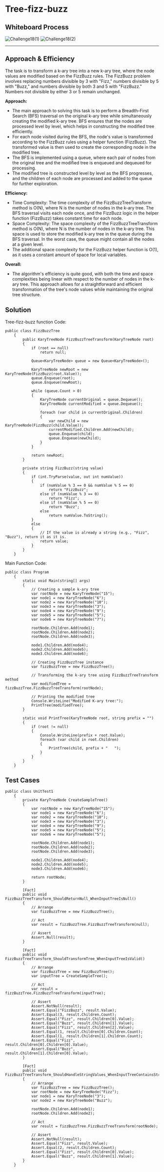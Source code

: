 # Tree-fizz-buzz

## Whiteboard Process 

![Challenge18(1)](./Assets/Challenge18(1).PNG)
![Challenge18(2)](./Assets/Challenge18(2).PNG)

---

## Approach & Efficiency

The task is to transform a k-ary tree into a new k-ary tree, where the node values are modified based on the FizzBuzz rules. The FizzBuzz problem involves replacing numbers divisible by 3 with "Fizz," numbers divisible by 5 with "Buzz," and numbers divisible by both 3 and 5 with "FizzBuzz." Numbers not divisible by either 3 or 5 remain unchanged.

**Approach:**

* The main approach to solving this task is to perform a Breadth-First Search (BFS) traversal on the original k-ary tree while simultaneously creating the modified k-ary tree. BFS ensures that the nodes are processed level by level, which helps in constructing the modified tree efficiently.
* For each node visited during the BFS, the node's value is transformed according to the FizzBuzz rules using a helper function (FizzBuzz). The transformed value is then used to create the corresponding node in the modified tree.
* The BFS is implemented using a queue, where each pair of nodes from the original tree and the modified tree is enqueued and dequeued for processing.
* The modified tree is constructed level by level as the BFS progresses, and the children of each node are processed and added to the queue for further exploration.

**Efficiency:**

* Time Complexity: The time complexity of the FizzBuzzTreeTransform method is O(N), where N is the number of nodes in the k-ary tree. The BFS traversal visits each node once, and the FizzBuzz logic in the helper function (FizzBuzz) takes constant time for each node.
* Space Complexity: The space complexity of the FizzBuzzTreeTransform method is O(N), where N is the number of nodes in the k-ary tree. This space is used to store the modified k-ary tree in the queue during the BFS traversal. In the worst case, the queue might contain all the nodes at a given level.
* The additional space complexity for the FizzBuzz helper function is O(1), as it uses a constant amount of space for local variables.

**Overall:**

* The algorithm's efficiency is quite good, with both the time and space complexities being linear with respect to the number of nodes in the k-ary tree. This approach allows for a straightforward and efficient transformation of the tree's node values while maintaining the original tree structure.

## Solution

Tree-fizz-buzz function Code:

```shell
public class FizzBuzzTree
    {
        public KaryTreeNode FizzBuzzTreeTransform(KaryTreeNode root)
        {
            if (root == null)
                return null;

            Queue<KaryTreeNode> queue = new Queue<KaryTreeNode>();

            KaryTreeNode newRoot = new KaryTreeNode(FizzBuzz(root.Value));
            queue.Enqueue(root);
            queue.Enqueue(newRoot);

            while (queue.Count > 0)
            {
                KaryTreeNode currentOriginal = queue.Dequeue();
                KaryTreeNode currentModified = queue.Dequeue();

                foreach (var child in currentOriginal.Children)
                {
                    var newChild = new KaryTreeNode(FizzBuzz(child.Value));
                    currentModified.Children.Add(newChild);
                    queue.Enqueue(child);
                    queue.Enqueue(newChild);
                }
            }

            return newRoot;
        }

        private string FizzBuzz(string value)
        {
            if (int.TryParse(value, out int numValue))
            {
                if (numValue % 3 == 0 && numValue % 5 == 0)
                    return "FizzBuzz";
                else if (numValue % 3 == 0)
                    return "Fizz";
                else if (numValue % 5 == 0)
                    return "Buzz";
                else
                    return numValue.ToString();
            }
            else
            {
                // If the value is already a string (e.g., "Fizz", "Buzz"), return it as it is.
                return value;
            }
        }
    }
```

Main Function Code:

```shell
public class Program
    {
        static void Main(string[] args)
        {
            // Creating a sample k-ary tree
            var rootNode = new KaryTreeNode("15");
            var node1 = new KaryTreeNode("6");
            var node2 = new KaryTreeNode("10");
            var node3 = new KaryTreeNode("3");
            var node4 = new KaryTreeNode("9");
            var node5 = new KaryTreeNode("5");
            var node6 = new KaryTreeNode("7");

            rootNode.Children.Add(node1);
            rootNode.Children.Add(node2);
            rootNode.Children.Add(node3);

            node1.Children.Add(node4);
            node2.Children.Add(node5);
            node3.Children.Add(node6);

            // Creating FizzBuzzTree instance
            var fizzBuzzTree = new FizzBuzzTree();

            // Transforming the k-ary tree using FizzBuzzTreeTransform method
            var modifiedTree = fizzBuzzTree.FizzBuzzTreeTransform(rootNode);

            // Printing the modified tree
            Console.WriteLine("Modified K-ary tree:");
            PrintTree(modifiedTree);
        }

        static void PrintTree(KaryTreeNode root, string prefix = "")
        {
            if (root != null)
            {
                Console.WriteLine(prefix + root.Value);
                foreach (var child in root.Children)
                {
                    PrintTree(child, prefix + "   ");
                }
            }
        }
    }
```


## Test Cases

```shell
public class UnitTest1
    {
        private KaryTreeNode CreateSampleTree()
        {
            var rootNode = new KaryTreeNode("15");
            var node1 = new KaryTreeNode("6");
            var node2 = new KaryTreeNode("10");
            var node3 = new KaryTreeNode("3");
            var node4 = new KaryTreeNode("9");
            var node5 = new KaryTreeNode("5");
            var node6 = new KaryTreeNode("5");

            rootNode.Children.Add(node1);
            rootNode.Children.Add(node2);
            rootNode.Children.Add(node3);

            node1.Children.Add(node4);
            node2.Children.Add(node5);
            node3.Children.Add(node6);

            return rootNode;
        }

        [Fact]
        public void FizzBuzzTreeTransform_ShouldReturnNull_WhenInputTreeIsNull()
        {
            // Arrange
            var fizzBuzzTree = new FizzBuzzTree();

            // Act
            var result = fizzBuzzTree.FizzBuzzTreeTransform(null);

            // Assert
            Assert.Null(result);
        }

        [Fact]
        public void FizzBuzzTreeTransform_ShouldTransformTree_WhenInputTreeIsValid()
        {
            // Arrange
            var fizzBuzzTree = new FizzBuzzTree();
            var inputTree = CreateSampleTree();

            // Act
            var result = fizzBuzzTree.FizzBuzzTreeTransform(inputTree);

            // Assert
            Assert.NotNull(result);
            Assert.Equal("FizzBuzz", result.Value);
            Assert.Equal(3, result.Children.Count);
            Assert.Equal("Fizz", result.Children[0].Value);
            Assert.Equal("Buzz", result.Children[1].Value);
            Assert.Equal("Fizz", result.Children[2].Value);
            Assert.Equal(1, result.Children[0].Children.Count);
            Assert.Equal(1, result.Children[1].Children.Count);
            Assert.Equal("Fizz", result.Children[0].Children[0].Value);
            Assert.Equal("Buzz", result.Children[1].Children[0].Value);
        }

        [Fact]
        public void FizzBuzzTreeTransform_ShouldHandleStringValues_WhenInputTreeContainsStringValues()
        {
            // Arrange
            var fizzBuzzTree = new FizzBuzzTree();
            var rootNode = new KaryTreeNode("Fizz");
            var node1 = new KaryTreeNode("3");
            var node2 = new KaryTreeNode("Buzz");

            rootNode.Children.Add(node1);
            rootNode.Children.Add(node2);

            // Act
            var result = fizzBuzzTree.FizzBuzzTreeTransform(rootNode);

            // Assert
            Assert.NotNull(result);
            Assert.Equal("Fizz", result.Value);
            Assert.Equal(2, result.Children.Count);
            Assert.Equal("Fizz", result.Children[0].Value);
            Assert.Equal("Buzz", result.Children[1].Value);
        }
    }
```
